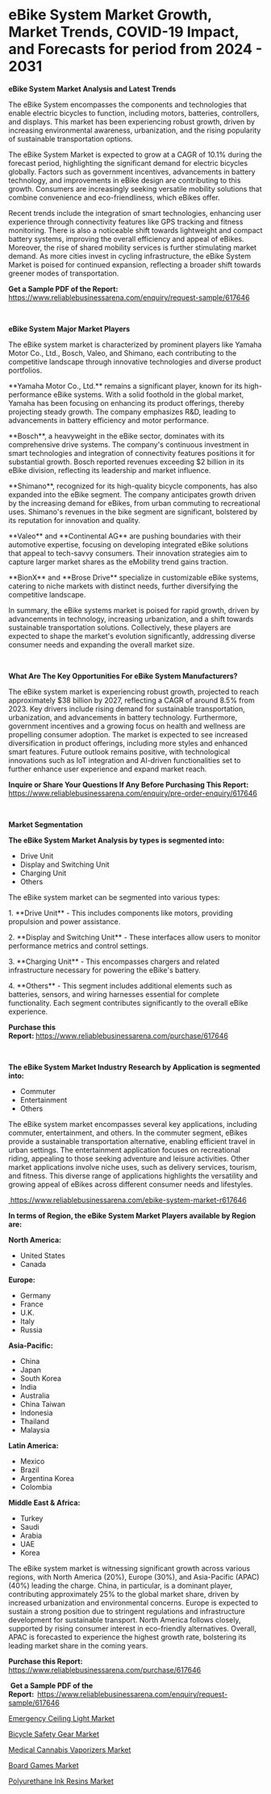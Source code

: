 <p><h1>eBike System Market Growth, Market Trends, COVID-19 Impact, and Forecasts for period from 2024 - 2031</h1></p><p><strong>eBike System Market Analysis and Latest Trends</strong></p>
<p><p>The eBike System encompasses the components and technologies that enable electric bicycles to function, including motors, batteries, controllers, and displays. This market has been experiencing robust growth, driven by increasing environmental awareness, urbanization, and the rising popularity of sustainable transportation options. </p><p>The eBike System Market is expected to grow at a CAGR of 10.1% during the forecast period, highlighting the significant demand for electric bicycles globally. Factors such as government incentives, advancements in battery technology, and improvements in eBike design are contributing to this growth. Consumers are increasingly seeking versatile mobility solutions that combine convenience and eco-friendliness, which eBikes offer.</p><p>Recent trends include the integration of smart technologies, enhancing user experience through connectivity features like GPS tracking and fitness monitoring. There is also a noticeable shift towards lightweight and compact battery systems, improving the overall efficiency and appeal of eBikes. Moreover, the rise of shared mobility services is further stimulating market demand. As more cities invest in cycling infrastructure, the eBike System Market is poised for continued expansion, reflecting a broader shift towards greener modes of transportation.</p></p>
<p><strong>Get a Sample PDF of the Report:&nbsp;</strong> <a href="https://www.reliablebusinessarena.com/enquiry/request-sample/617646?utm_campaign=1292&utm_medium=2&utm_source=Github&utm_content=ia&utm_term=29092024&utm_id=ebike-system">https://www.reliablebusinessarena.com/enquiry/request-sample/617646</a></p>
<p>&nbsp;</p>
<p><strong>eBike System Major Market Players</strong></p>
<p><p>The eBike system market is characterized by prominent players like Yamaha Motor Co., Ltd., Bosch, Valeo, and Shimano, each contributing to the competitive landscape through innovative technologies and diverse product portfolios. </p><p>**Yamaha Motor Co., Ltd.** remains a significant player, known for its high-performance eBike systems. With a solid foothold in the global market, Yamaha has been focusing on enhancing its product offerings, thereby projecting steady growth. The company emphasizes R&D, leading to advancements in battery efficiency and motor performance.</p><p>**Bosch**, a heavyweight in the eBike sector, dominates with its comprehensive drive systems. The company's continuous investment in smart technologies and integration of connectivity features positions it for substantial growth. Bosch reported revenues exceeding $2 billion in its eBike division, reflecting its leadership and market influence.</p><p>**Shimano**, recognized for its high-quality bicycle components, has also expanded into the eBike segment. The company anticipates growth driven by the increasing demand for eBikes, from urban commuting to recreational uses. Shimano's revenues in the bike segment are significant, bolstered by its reputation for innovation and quality.</p><p>**Valeo** and **Continental AG** are pushing boundaries with their automotive expertise, focusing on developing integrated eBike solutions that appeal to tech-savvy consumers. Their innovation strategies aim to capture larger market shares as the eMobility trend gains traction.</p><p>**BionX** and **Brose Drive** specialize in customizable eBike systems, catering to niche markets with distinct needs, further diversifying the competitive landscape. </p><p>In summary, the eBike systems market is poised for rapid growth, driven by advancements in technology, increasing urbanization, and a shift towards sustainable transportation solutions. Collectively, these players are expected to shape the market's evolution significantly, addressing diverse consumer needs and expanding the overall market size.</p></p>
<p>&nbsp;</p>
<p><strong>What Are The Key Opportunities For eBike System Manufacturers?</strong></p>
<p><p>The eBike system market is experiencing robust growth, projected to reach approximately $38 billion by 2027, reflecting a CAGR of around 8.5% from 2023. Key drivers include rising demand for sustainable transportation, urbanization, and advancements in battery technology. Furthermore, government incentives and a growing focus on health and wellness are propelling consumer adoption. The market is expected to see increased diversification in product offerings, including more styles and enhanced smart features. Future outlook remains positive, with technological innovations such as IoT integration and AI-driven functionalities set to further enhance user experience and expand market reach.</p></p>
<p><strong>Inquire or Share Your Questions If Any Before Purchasing This Report:</strong> <a href="https://www.reliablebusinessarena.com/enquiry/pre-order-enquiry/617646?utm_campaign=1292&utm_medium=2&utm_source=Github&utm_content=ia&utm_term=29092024&utm_id=ebike-system">https://www.reliablebusinessarena.com/enquiry/pre-order-enquiry/617646</a></p>
<p>&nbsp;</p>
<p><strong>Market Segmentation</strong></p>
<p><strong>The eBike System Market Analysis by types is segmented into:</strong></p>
<p><ul><li>Drive Unit</li><li>Display and Switching Unit</li><li>Charging Unit</li><li>Others</li></ul></p>
<p><p>The eBike system market can be segmented into various types: </p><p>1. **Drive Unit** - This includes components like motors, providing propulsion and power assistance. </p><p>2. **Display and Switching Unit** - These interfaces allow users to monitor performance metrics and control settings. </p><p>3. **Charging Unit** - This encompasses chargers and related infrastructure necessary for powering the eBike's battery. </p><p>4. **Others** - This segment includes additional elements such as batteries, sensors, and wiring harnesses essential for complete functionality. Each segment contributes significantly to the overall eBike experience.</p></p>
<p><strong>Purchase this Report:&nbsp;</strong><a href="https://www.reliablebusinessarena.com/purchase/617646?utm_campaign=1292&utm_medium=2&utm_source=Github&utm_content=ia&utm_term=29092024&utm_id=ebike-system">https://www.reliablebusinessarena.com/purchase/617646</a></p>
<p>&nbsp;</p>
<p><strong>The eBike System Market Industry Research by Application is segmented into:</strong></p>
<p><ul><li>Commuter</li><li>Entertainment</li><li>Others</li></ul></p>
<p><p>The eBike system market encompasses several key applications, including commuter, entertainment, and others. In the commuter segment, eBikes provide a sustainable transportation alternative, enabling efficient travel in urban settings. The entertainment application focuses on recreational riding, appealing to those seeking adventure and leisure activities. Other market applications involve niche uses, such as delivery services, tourism, and fitness. This diverse range of applications highlights the versatility and growing appeal of eBikes across different consumer needs and lifestyles.</p></p>
<p><a href="https://www.reliablebusinessarena.com/ebike-system-market-r617646?utm_campaign=1292&utm_medium=2&utm_source=Github&utm_content=ia&utm_term=29092024&utm_id=ebike-system">&nbsp;https://www.reliablebusinessarena.com/ebike-system-market-r617646</a></p>
<p><strong>In terms of Region, the eBike System Market Players available by Region are:</strong></p>
<p>
    <p> <strong> North America: </strong>
        <ul>
            <li>United States</li>
            <li>Canada</li>
        </ul>
        </p> 
    <p> <strong> Europe: </strong>
        <ul>
            <li>Germany</li>
            <li>France</li>
            <li>U.K.</li>
            <li>Italy</li>
            <li>Russia</li>
        </ul>
        </p> 
    <p> <strong> Asia-Pacific: </strong>
        <ul>
            <li>China</li>
            <li>Japan</li>
            <li>South Korea</li>
            <li>India</li>
            <li>Australia</li>
            <li>China Taiwan</li>
            <li>Indonesia</li>
            <li>Thailand</li>
            <li>Malaysia</li>
        </ul>
        </p> 
    <p> <strong> Latin America: </strong>
        <ul>
            <li>Mexico</li>
            <li>Brazil</li>
            <li>Argentina Korea</li>
            <li>Colombia</li>
        </ul>
        </p> 
    <p> <strong> Middle East & Africa: </strong>
        <ul>
            <li>Turkey</li>
            <li>Saudi</li>
            <li>Arabia</li>
            <li>UAE</li>
            <li>Korea</li>
        </ul>
    </p>
    </p>
<p><p>The eBike system market is witnessing significant growth across various regions, with North America (20%), Europe (30%), and Asia-Pacific (APAC) (40%) leading the charge. China, in particular, is a dominant player, contributing approximately 25% to the global market share, driven by increased urbanization and environmental concerns. Europe is expected to sustain a strong position due to stringent regulations and infrastructure development for sustainable transport. North America follows closely, supported by rising consumer interest in eco-friendly alternatives. Overall, APAC is forecasted to experience the highest growth rate, bolstering its leading market share in the coming years.</p></p>
<p><strong>Purchase this Report: </strong><a href="https://www.reliablebusinessarena.com/purchase/617646?utm_campaign=1292&utm_medium=2&utm_source=Github&utm_content=ia&utm_term=29092024&utm_id=ebike-system">https://www.reliablebusinessarena.com/purchase/617646</a></p>
<p>&nbsp;<strong>Get a Sample PDF of the Report:&nbsp;&nbsp;</strong><a href="https://www.reliablebusinessarena.com/enquiry/request-sample/617646?utm_campaign=1292&utm_medium=2&utm_source=Github&utm_content=ia&utm_term=29092024&utm_id=ebike-system">https://www.reliablebusinessarena.com/enquiry/request-sample/617646</a></p>
<p><strong></strong></p>
<p><p><a href="https://www.linkedin.com/pulse/exploring-emergency-ceiling-light-market-dynamics-global-jyaef?utm_campaign=1292&utm_medium=2&utm_source=Github&utm_content=ia&utm_term=29092024&utm_id=ebike-system">Emergency Ceiling Light Market</a></p><p><a href="https://github.com/provorikovar/Market-Research-Report-List-6/blob/main/bicycle-safety-gear-market.md?utm_campaign=1292&utm_medium=2&utm_source=Github&utm_content=ia&utm_term=29092024&utm_id=ebike-system">Bicycle Safety Gear Market</a></p><p><a href="https://issuu.com/reportprime-2/docs/medical-cannabis-vaporizers-market-_03e511cbd506a4?utm_campaign=1292&utm_medium=2&utm_source=Github&utm_content=ia&utm_term=29092024&utm_id=ebike-system">Medical Cannabis Vaporizers Market</a></p><p><a href="https://www.linkedin.com/pulse/insights-board-games-market-size-which-expanding-93-cagr-from-2o87c?utm_campaign=1292&utm_medium=2&utm_source=Github&utm_content=ia&utm_term=29092024&utm_id=ebike-system">Board Games Market</a></p><p><a href="https://issuu.com/reportprime-2/docs/polyurethane-ink-resins-market-size_0e6072a015b87d?utm_campaign=1292&utm_medium=2&utm_source=Github&utm_content=ia&utm_term=29092024&utm_id=ebike-system">Polyurethane Ink Resins Market</a></p></p>